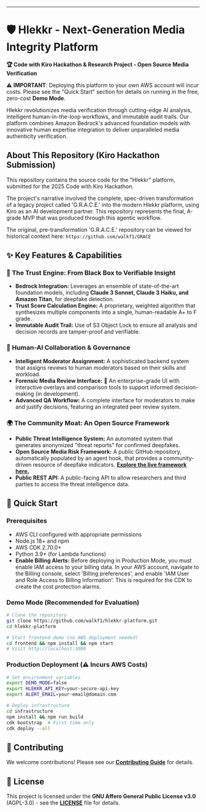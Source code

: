 -----

# 🛡️ Hlekkr - Next-Generation Media Integrity Platform

**🏆 Code with Kiro Hackathon & Research Project - Open Source Media Verification**

⚠️ **IMPORTANT**: Deploying this platform to your own AWS account will incur costs. Please see the "Quick Start" section for details on running in the free, zero-cost **Demo Mode**.

Hlekkr revolutionizes media verification through cutting-edge AI analysis, intelligent human-in-the-loop workflows, and immutable audit trails. Our platform combines Amazon Bedrock's advanced foundation models with innovative human expertise integration to deliver unparalleled media authenticity verification.

## About This Repository (Kiro Hackathon Submission)

This repository contains the source code for the "Hlekkr" platform, submitted for the 2025 Code with Kiro Hackathon.

The project's narrative involved the complete, spec-driven transformation of a legacy project called 'G.R.A.C.E.' into the modern Hlekkr platform, using Kiro as an AI development partner. This repository represents the final, A-grade MVP that was produced through this agentic workflow.

The original, pre-transformation 'G.R.A.C.E.' repository can be viewed for historical context here: `https://github.com/walkf1/GRACE`

## ✨ Key Features & Capabilities

### 🤖 The Trust Engine: From Black Box to Verifiable Insight

  * **Bedrock Integration:** Leverages an ensemble of state-of-the-art foundation models, including **Claude 3 Sonnet, Claude 3 Haiku, and Amazon Titan**, for deepfake detection.
  * **Trust Score Calculation Engine:** A proprietary, weighted algorithm that synthesizes multiple components into a single, human-readable A+ to F grade.
  * **Immutable Audit Trail:** Use of S3 Object Lock to ensure all analysis and decision records are tamper-proof and verifiable.

### 🤝 Human-AI Collaboration & Governance

  * **Intelligent Moderator Assignment:** A sophisticated backend system that assigns reviews to human moderators based on their skills and workload.
  * **Forensic Media Review Interface:** 🔄 An enterprise-grade UI with interactive overlays and comparison tools to support informed decision-making (in development).
  * **Advanced QA Workflow:** A complete interface for moderators to make and justify decisions, featuring an integrated peer review system.

### 🌍 The Community Moat: An Open Source Framework

  * **Public Threat Intelligence System:** An automated system that generates anonymized "threat reports" for confirmed deepfakes.
  * **Open Source Media Risk Framework:** A public GitHub repository, automatically populated by an agent hook, that provides a community-driven resource of deepfake indicators. **[Explore the live framework here.](https://github.com/walkf1/hlekkr-framework)**
  * **Public REST API:** A public-facing API to allow researchers and third parties to access the threat intelligence data.

## 🚀 Quick Start

### Prerequisites

  * AWS CLI configured with appropriate permissions
  * Node.js 18+ and npm
  * AWS CDK 2.70.0+
  * Python 3.9+ (for Lambda functions)
  * **Enable Billing Alerts:** Before deploying in Production Mode, you must enable IAM access to your billing data. In your AWS account, navigate to the Billing console, select 'Billing preferences', and enable 'IAM User and Role Access to Billing Information'. This is required for the CDK to create the cost protection alarms.

### Demo Mode (Recommended for Evaluation)

```bash
# Clone the repository
git clone https://github.com/walkf1/hlekkr-platform.git
cd hlekkr-platform

# Start frontend demo (no AWS deployment needed)
cd frontend && npm install && npm start
# Visit http://localhost:3000
```

### Production Deployment (⚠️ Incurs AWS Costs)

```bash
# Set environment variables
export DEMO_MODE=false
export HLEKKR_API_KEY=your-secure-api-key
export ALERT_EMAIL=your-email@domain.com

# Deploy infrastructure
cd infrastructure
npm install && npm run build
cdk bootstrap  # First time only
cdk deploy --all
```

## 🤝 Contributing

We welcome contributions\! Please see our **[Contributing Guide](https://github.com/walkf1/hlekkr-platform/blob/main/CONTRIBUTING.md)** for details.

## 📄 License

This project is licensed under the **GNU Affero General Public License v3.0** (AGPL-3.0) - see the **[LICENSE](https://github.com/walkf1/hlekkr-platform/blob/main/LICENSE)** file for details.
